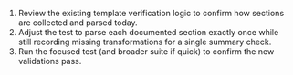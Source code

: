 1. Review the existing template verification logic to confirm how sections are collected and parsed today.
2. Adjust the test to parse each documented section exactly once while still recording missing transformations for a single summary check.
3. Run the focused test (and broader suite if quick) to confirm the new validations pass.
